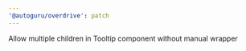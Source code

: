 ```yaml
---
'@autoguru/overdrive': patch
---
```


Allow multiple children in Tooltip component without manual wrapper
